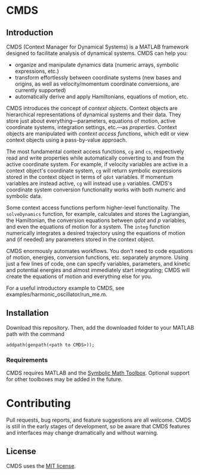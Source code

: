 # CMDS

## Introduction

CMDS (Context Manager for Dynamical Systems) is a MATLAB framework designed to facilitate analysis of dynamical systems. CMDS can help you:

* organize and manipulate dynamics data (numeric arrays, symbolic expressions, etc.)
* transform effortlessly between coordinate systems (new bases and origins, as well as velocity/momentum coordinate conversions, are currently supported)
* automatically derive and apply Hamiltonians, equations of motion, etc.

CMDS introduces the concept of _context objects_. Context objects are hierarchical representations of dynamical systems and their data. 
They store just about everything&mdash;parameters, equations of motion, active coordinate systems, integration settings, etc.&mdash;as _properties_.
Context objects are manipulated with _context access functions_, which edit or view context objects using a pass-by-value approach.

The most fundamental context access functions, `cg` and `cs`, respectively read and write properties while automatically converting to and from 
the active coordinate system. For example, if velocity variables are active in a context object's coordinate system, `cg` will 
return symbolic expressions stored in the context object in terms of `qdot` variables. If momentum variables are instead active, `cg` will instead use `p` variables. 
CMDS's coordinate system conversion functionality works with both numeric and symbolic data.

Some context access functions perform higher-level functionality. The `solveDynamics` function, for example, calculates and stores the Lagrangian, the Hamiltonian,
the conversion equations between _qdot_ and _p_ variables, and even the equations of motion for a system. The `integ` function numerically integrates a desired trajectory
using the equations of motion and (if needed) any parameters stored in the context object.

CMDS enormously automates workflows. You don't need to code equations of motion, energies, conversion functions, etc. separately anymore. Using
just a few lines of code, one can specify variables, parameters, and kinetic and potential energies and almost immediately start integrating;
CMDS will create the equations of motion and everything else for you. 

For a useful introductory example to CMDS, see examples/harmonic_oscillator/run_me.m.

## Installation

Download this repository. Then, add the downloaded folder to your MATLAB path with the command

`addpath(genpath(<path to CMDS>));`

### Requirements

CMDS requires MATLAB and the [Symbolic Math Toolbox](https://www.mathworks.com/help/symbolic/getting-started-with-symbolic-math-toolbox.html).
Optional support for other toolboxes may be added in the future.

# Contributing

Pull requests, bug reports, and feature suggestions are all welcome. CMDS is still in the early stages of development, so be aware that CMDS features and interfaces
may change dramatically and without warning.

## License

CMDS uses the [MIT license](https://choosealicense.com/licenses/mit/).
